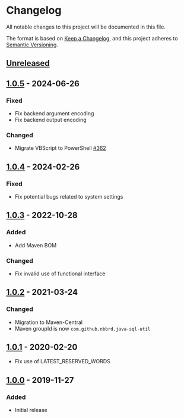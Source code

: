 # Changelog

All notable changes to this project will be documented in this file.

The format is based on [Keep a Changelog](https://keepachangelog.com/en/1.0.0/), and this project adheres
to [Semantic Versioning](https://semver.org/spec/v2.0.0.html).

## [Unreleased]

## [1.0.5] - 2024-06-26

### Fixed

- Fix backend argument encoding
- Fix backend output encoding

### Changed

- Migrate VBScript to PowerShell [#362](https://github.com/nbbrd/java-sql-util/issues/362)

## [1.0.4] - 2024-02-26

### Fixed

- Fix potential bugs related to system settings

## [1.0.3] - 2022-10-28

### Added

- Add Maven BOM

### Changed

- Fix invalid use of functional interface

## [1.0.2] - 2021-03-24

### Changed

- Migration to Maven-Central
- Maven groupId is now `com.github.nbbrd.java-sql-util`

## [1.0.1] - 2020-02-20

- Fix use of LATEST_RESERVED_WORDS

## [1.0.0] - 2019-11-27

### Added

- Initial release

[Unreleased]: https://github.com/nbbrd/java-sql-util/compare/v1.0.5...HEAD
[1.0.5]: https://github.com/nbbrd/java-sql-util/compare/v1.0.4...v1.0.5
[1.0.4]: https://github.com/nbbrd/java-sql-util/compare/v1.0.3...v1.0.4
[1.0.3]: https://github.com/nbbrd/java-sql-util/compare/v1.0.2...v1.0.3
[1.0.2]: https://github.com/nbbrd/java-sql-util/compare/v1.0.1...v1.0.2
[1.0.1]: https://github.com/nbbrd/java-sql-util/compare/v1.0.0...v1.0.1
[1.0.0]: https://github.com/nbbrd/java-sql-util/releases/tag/v1.0.0
